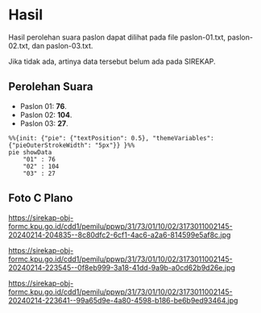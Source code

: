 # Hasil

Hasil perolehan suara paslon dapat dilihat pada file paslon-01.txt, paslon-02.txt, dan paslon-03.txt.

Jika tidak ada, artinya data tersebut belum ada pada SIREKAP.

## Perolehan Suara

 * Paslon 01: **76**.
 * Paslon 02: **104**.
 * Paslon 03: **27**.

```mermaid
%%{init: {"pie": {"textPosition": 0.5}, "themeVariables": {"pieOuterStrokeWidth": "5px"}} }%%
pie showData
    "01" : 76
    "02" : 104
    "03" : 27
```
## Foto C Plano

https://sirekap-obj-formc.kpu.go.id/cdd1/pemilu/ppwp/31/73/01/10/02/3173011002145-20240214-204835--8c80dfc2-6cf1-4ac6-a2a6-814599e5af8c.jpg

https://sirekap-obj-formc.kpu.go.id/cdd1/pemilu/ppwp/31/73/01/10/02/3173011002145-20240214-223545--0f8eb999-3a18-41dd-9a9b-a0cd62b9d26e.jpg

https://sirekap-obj-formc.kpu.go.id/cdd1/pemilu/ppwp/31/73/01/10/02/3173011002145-20240214-223641--99a65d9e-4a80-4598-b186-be6b9ed93464.jpg
